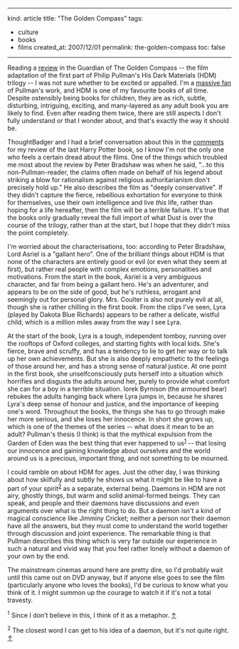 -----
kind: article
title: "The Golden Compass"
tags:
- culture
- books
- films
created_at: 2007/12/01
permalink: the-golden-compass
toc: false
-----

<p>Reading a <a href="http://arts.guardian.co.uk/filmandmusic/story/0,,2218883,00.html">review</a> in the Guardian of The Golden Compass -- the film adaptation of the first part of  Philip Pullman's His Dark Materials (HDM) trilogy -- I was not sure whether to be excited or appalled. I'm a <a href="http://www.rousette.org.uk/blog/archives/some-superb-drama/">massive fan</a> of Pullman's work, and HDM is one of my favourite books of all time. Despite ostensibly being books for children, they are as rich, subtle, disturbing, intriguing, exciting, and many-layered as any adult book you are likely to find. Even after reading them twice, there are still aspects I don't fully understand or that I wonder about, and that's exactly the way it should be.</p>

<p>ThoughtBadger and I had a brief conversation about this in the <a href="http://www.rousette.org.uk/media/archives/harry-potter-and-the-deathly-hallows/">comments</a> for my review of the last Harry Potter book, so I know I'm not the only one who feels a certain dread about the films. One of the things which troubled me most about the review by Peter Bradshaw was when he said, "...to this non-Pullman-reader, the claims often made on behalf of his legend about striking a blow for rationalism against religious authoritarianism don't precisely hold up." He also describes the film as "deeply conservative". If they didn't capture the fierce, rebellious exhortation for everyone to think for themselves, use their own intelligence and live <em>this</em> life, rather than hoping for a life hereafter, then the film will be a terrible failure. It's true that the books only gradually reveal the full import of what Dust is over the course of the trilogy, rather than at the start, but I hope that they didn't miss the point completely.</p>

<p>I'm worried about the characterisations, too: according to Peter Bradshaw, Lord Asriel is a "gallant hero". One of the brilliant things about HDM is that none of the characters are entirely good or evil (or even what they seem at first), but rather real people with complex emotions, personalities and motivations. From the start in the book, Asriel is a very ambiguous character, and far from being a gallant hero. He's an adventurer, and appears to be on the side of good, but he's ruthless, arrogant and seemingly out for personal glory. Mrs. Coulter is also not purely evil at all, though she is rather chilling in the first book. From the clips I've seen, Lyra (played by Dakota Blue Richards) appears to be rather a delicate, wistful child, which is a million miles away from the way I see Lyra.</p>

<p>At the start of the book, Lyra is a tough, independent tomboy, running over the rooftops of Oxford colleges, and starting fights with local kids. She's fierce, brave and scruffy, and has a tendency to lie to get her way or to talk up her own achievements. But she is also deeply empathetic to the feelings of those around her, and has a strong sense of natural justice. At one point in the first book, she unselfconsciously puts herself into a situation which horrifies and disgusts the adults around her, purely to provide what comfort she can for a boy in a terrible situation. Iorek Byrnison (the armoured bear) rebukes the adults hanging back where Lyra jumps in, because he shares Lyra's deep sense of honour and justice, and the importance of keeping one's word. Throughout the books, the things she has to go through make her more serious, and she loses her innocence. In short she grows up, which is one of the themes of the series -- what does it mean to be an adult? Pullman's thesis (I think) is that the mythical expulsion from the Garden of Eden was the best thing that ever happened to us<sup id="r1-11207"><a href="#f1-11207">1</a></sup> -- that losing our innocence and gaining knowledge about ourselves and the world around us is a precious, important thing, and not something to be mourned.</p>

<p>I could ramble on about HDM for ages. Just the other day, I was thinking about how skilfully and subtly he shows us what it might be like to have a part of your spirit<sup id="r2-11207"><a href="#f2-11207">2</a></sup> as a separate, external being. Daemons in HDM are not airy, ghostly things, but warm and solid animal-formed beings. They can speak, and people and their daemons have discussions and even arguments over what is the right thing to do. But a daemon isn't a kind of magical conscience like Jimminy Cricket; neither a person nor their daemon have all the answers, but they must come to understand the world together through discussion and joint experience. The remarkable thing is that Pullman describes this thing which is very far outside our experience in such a natural and vivid way that you feel rather lonely without a daemon of your own by the end.</p>

<p>The mainstream cinemas around here are pretty dire, so I'd probably wait until this came out on DVD anyway, but if anyone else goes to see the film (particularly anyone who loves the books), I'd be curious to know what you think of it. I might summon up the courage to watch it if it's not a total travesty.</p>

<p><sup id="f1-11207">1</sup> Since I don't believe in this, I think of it as a metaphor. <a href="#r1-11207">&uarr;</a></p>

<p><sup id="f2-11207">2</sup> The closest word I can get to his idea of a daemon, but it's not quite right. <a href="#r2-11207">&uarr;</a></p>


